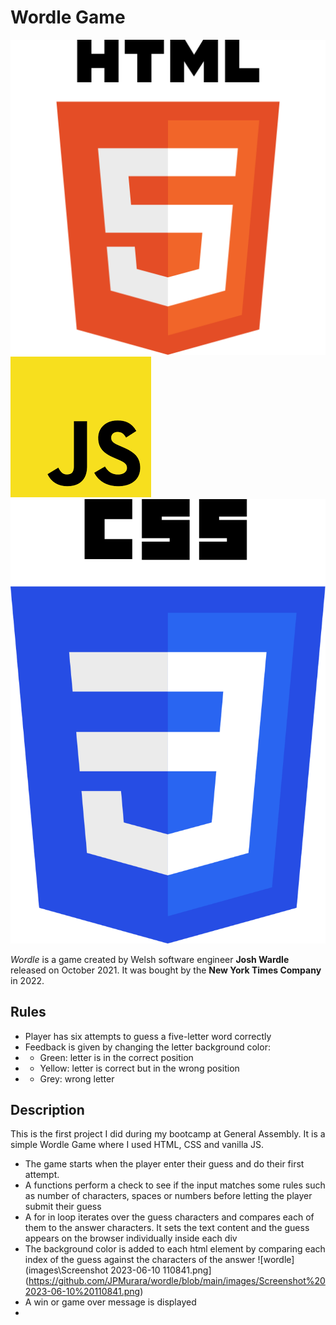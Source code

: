 # Wordle Game

![html](https://github.com/JPMurara/JPMurara/blob/main/Logos%20for%20GitHub/html%20logo.png)
![js](https://github.com/JPMurara/JPMurara/blob/main/Logos%20for%20GitHub/js%20logo.png)
![css](https://github.com/JPMurara/JPMurara/blob/main/Logos%20for%20GitHub/CSS3_logo_and_wordmark.svg.png)

_Wordle_ is a game created by Welsh software engineer **Josh Wardle** released on October 2021. It was bought by the **New York Times Company** in 2022.

## Rules

- Player has six attempts to guess a five-letter word correctly
- Feedback is given by changing the letter background color:
- - Green: letter is in the correct position
- - Yellow: letter is correct but in the wrong position
- - Grey: wrong letter

## Description

This is the first project I did during my bootcamp at General Assembly. It is a simple Wordle Game where I used HTML, CSS and vanilla JS.

- The game starts when the player enter their guess and do their first attempt.
- A functions perform a check to see if the input matches some rules such as number of characters, spaces or numbers before letting the player submit their guess
- A for in loop iterates over the guess characters and compares each of them to the answer characters. It sets the text content and the guess appears on the browser individually inside each div
- The background color is added to each html element by comparing each index of the guess against the characters of the answer
![wordle](images\Screenshot 2023-06-10 110841.png](https://github.com/JPMurara/wordle/blob/main/images/Screenshot%202023-06-10%20110841.png)
- A win or game over message is displayed
-
